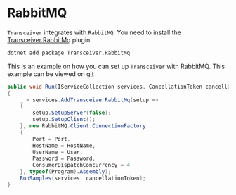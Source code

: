 # RabbitMQ

`Transceiver` integrates with `RabbitMQ`. You need to install the [Transceiver.RabbitMq](https://www.nuget.org/packages/Transceiver.RabbitMq) plugin.

```bash
dotnet add package Transceiver.RabbitMq
```

This is an example on how you can set up `Transceiver` with RabbitMQ. This example can be viewed on [git](https://github.com/glacorSoul/Transceiver/blob/main/Trasceiver.Demo/Options/RabbitMqOptions.cs)

```csharp
public void Run(IServiceCollection services, CancellationToken cancellationToken)
{
    _ = services.AddTransceiverRabbitMq(setup =>
    {
        setup.SetupServer(false);
        setup.SetupClient();
    }, new RabbitMQ.Client.ConnectionFactory
    {
        Port = Port,
        HostName = HostName,
        UserName = User,
        Password = Password,
        ConsumerDispatchConcurrency = 4
    }, typeof(Program).Assembly);
    RunSamples(services, cancellationToken);
}
```